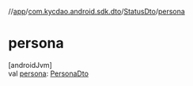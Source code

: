 //[app](../../../index.md)/[com.kycdao.android.sdk.dto](../index.md)/[StatusDto](index.md)/[persona](persona.md)

# persona

[androidJvm]\
val [persona](persona.md): [PersonaDto](../-persona-dto/index.md)
